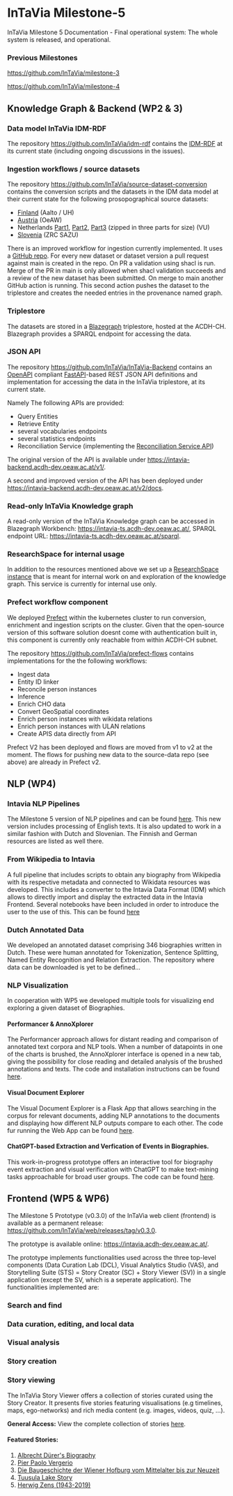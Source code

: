 # InTaVia Milestone-5

InTaVia Milestone 5 Documentation - Final operational system: The whole system is released, and operational.

### Previous Milestones

https://github.com/InTaVia/milestone-3

https://github.com/InTaVia/milestone-4

## Knowledge Graph & Backend (WP2 & 3)
### Data model InTaVia IDM-RDF

The repository https://github.com/InTaVia/idm-rdf contains the [IDM-RDF](https://github.com/InTaVia/idm-rdf/blob/main/idm-OWL/intavia_idm1.1.owl) at its current state (including ongoing discussions in the issues).

### Ingestion workflows / source datasets

The repository https://github.com/InTaVia/source-dataset-conversion contains the conversion scripts and the datasets in the IDM data model at their current state for the following prosopographical source datasets:

- [Finland](https://github.com/InTaVia/source-dataset-conversion/blob/main/BS_dataset/bs2intavia.ttl) (Aalto / UH)
- [Austria](https://github.com/InTaVia/source-dataset-conversion/blob/main/APIS_dataset/apis_oebl_serialization_2-9-2022.ttl) (OeAW)
- Netherlands [Part1](https://github.com/InTaVia/source-dataset-conversion/blob/main/intavia_biographynet/data/rdf/xaa.zip), [Part2](https://github.com/InTaVia/source-dataset-conversion/blob/main/intavia_biographynet/data/rdf/xab.zip), [Part3](https://github.com/InTaVia/source-dataset-conversion/blob/main/intavia_biographynet/data/rdf/xac.zip) (zipped in three parts for size) (VU)
- [Slovenia](https://github.com/InTaVia/source-data/blob/d17fc232c29de5ff444b47d68d05bc83e552fb37/datasets/sbi_data.ttl) (ZRC SAZU)

There is an improved workflow for ingestion currently implemented. It uses a [GitHub repo](https://github.com/InTaVia/source-data). For every new dataset or dataset version a pull request against main is created in the repo. On PR a validation using shacl is run. Merge of the  PR in main is only allowed when shacl validation succeeds and a review of the new dataset has been submitted. On merge to main another GitHub action is running. This second action pushes the dataset to the triplestore and creates the needed entries in the provenance named graph.

### Triplestore

The datasets are stored in a [Blazegraph](https://blazegraph.com/) triplestore, hosted at the ACDH-CH. Blazegraph provides a SPARQL endpoint for accessing the data.

### JSON API

The repository https://github.com/InTaVia/InTaVia-Backend contains an [OpenAPI](https://swagger.io/specification/) compliant [FastAPI](https://fastapi.tiangolo.com/)-based REST JSON API definitions and implementation for accessing the data in the InTaVia triplestore, at its current state.

Namely The following APIs are provided:

* Query Entities
* Retrieve Entity
* several vocabularies endpoints
* several statistics endpoints
* Reconciliation Service (implementing the [Reconciliation Service API](https://reconciliation-api.github.io/specs/))

The original version of the API is available under https://intavia-backend.acdh-dev.oeaw.ac.at/v1/.

A second and improved version of the API has been deployed under https://intavia-backend.acdh-dev.oeaw.ac.at/v2/docs.

### Read-only InTaVia Knowledge graph

A read-only version of the InTaVia Knowledge graph can be accessed in Blazegraph Workbench: https://intavia-ts.acdh-dev.oeaw.ac.at/, SPARQL endpoint URL: https://intavia-ts.acdh-dev.oeaw.ac.at/sparql.

### ResearchSpace for internal usage

In addition to the resources mentioned above we set up a [ResearchSpace instance](https://mp-playground.acdh-dev.oeaw.ac.at/) that is meant for internal work on and exploration of the knowledge graph. This service is currently for internal use only.

### Prefect workflow component

We deployed [Prefect](https://www.prefect.io/) within the  kubernetes cluster to run conversion, enrichment and ingestion scripts on the cluster. Given that the open-source version of this software solution doesnt come with authentication built in, this component is currently only reachable from within ACDH-CH subnet.

The repository https://github.com/InTaVia/prefect-flows contains implementations for the the following workflows:

* Ingest data
* Entity ID linker
* Reconcile person instances
* Inference
* Enrich CHO data
* Convert GeoSpatial coordinates
* Enrich person instances with wikidata relations
* Enrich person instances with ULAN relations
* Create APIS data directly from API

Prefect V2 has been deployed and flows are moved from v1 to v2 at the moment. The flows for pushing new data to the source-data repo (see above) are already in Prefect v2.

## NLP (WP4)

### Intavia NLP Pipelines

The Milestone 5 version of NLP pipelines and can be found [here](https://github.com/InTaVia/nlp-pipelines). This new version includes processing of English texts. It is also updated to work in a similar fashion with Dutch and Slovenian. The Finnish and German resources are listed as well there.

### From Wikipedia to Intavia

A full pipeline that includes scripts to obtain any biography from Wikipedia with its respective metadata and connected to Wikidata resources was developed. This includes a converter to the Intavia Data Format (IDM) which allows to directly import and display the extracted data in the Intavia Frontend. Several notebooks have been included in order to introduce the user to the use of this. This can be found [here](https://github.com/InTaVia/nlp-pipelines/tree/main/english)

### Dutch Annotated Data

We developed an annotated dataset comprising 346 biographies written in Dutch. These were human annotated for Tokenization, Sentence Splitting, Named Entity Recognition and Relation Extraction. The repository where data can be downloaded is yet to be defined...

### NLP Visualization

In cooperation with WP5 we developed multiple tools for visualizing end exploring a given dataset of Biographies.

#### Performancer & AnnoXplorer

The Performancer approach allows for distant reading and comparison of annotated text corpora and NLP tools. When a number of datapoints in one of the charts is brushed, the AnnoXplorer interface is opened in a new tab, giving the possibility for close reading and detailed analysis of the brushed annotations and texts.
The code and installation instructions can be found [here](https://github.com/InTaVia/Performancer_AnnoXplorer/releases/tag/v2.0.0).

#### Visual Document Explorer

The Visual Document Explorer is a Flask App that allows searching in the corpus for relevant documents, adding NLP annotations to the documents and displaying how different NLP outputs compare to each other. The code fur running the Web App can be found [here](https://github.com/angel-daza/bios-dutch).

#### ChatGPT-based Extraction and Verfication of Events in Biographies.

This work-in-progress prototype offers an interactive tool for biography event extraction and visual verification with ChatGPT to make text-mining tasks approachable for broad user groups. The code can be found [here](https://github.com/InTaVia/chatgpt-ner-vis).

## Frontend (WP5 & WP6)

The Milestone 5 Prototype (v0.3.0) of the InTaVia web client (frontend) is available as a permanent release: https://github.com/InTaVia/web/releases/tag/v0.3.0.

The prototype is available online: https://intavia.acdh-dev.oeaw.ac.at/.

The prototype implements functionalities used across the three top-level components (Data Curation Lab (DCL), Visual Analytics Studio (VAS), and Storytelling Suite (STS) = Story Creator (SC) + Story Viewer (SV)) in a single application (except the SV, which is a seperate application). The functionalities implemented are:

### Search and find

### Data curation, editing, and local data

### Visual analysis

### Story creation

### Story viewing


The InTaVia Story Viewer offers a collection of stories curated using the Story Creator. It presents five stories featuring visualisations (e.g timelines, maps, ego-networks) and rich media content (e.g. images, videos, quiz, ...). 

**General Access:** View the complete collection of stories [here](https://intavia.fluxguide.com/fluxguide/app).

#### **Featured Stories:**
1. [Albrecht Dürer's Biography](https://intavia.fluxguide.com/fluxguide/public/content/fluxguide/exhibitions/1/system/app/dist/index.html?storyId=986)
2. [Pier Paolo Vergerio](https://intavia.fluxguide.com/fluxguide/public/content/fluxguide/exhibitions/1/system/app/dist/index.html?storyId=940)
3. [Die Baugeschichte der Wiener Hofburg vom Mittelalter bis zur Neuzeit](https://intavia.fluxguide.com/fluxguide/public/content/fluxguide/exhibitions/1/system/app/dist/index.html?storyId=960)
4. [Tuusula Lake Story](https://intavia.fluxguide.com/fluxguide/public/content/fluxguide/exhibitions/1/system/app/dist/index.html?storyId=993)
5. [Herwig Zens (1943-2019)](https://intavia.fluxguide.com/fluxguide/public/content/fluxguide/exhibitions/1/system/app/dist/index.html?storyId=1012)

